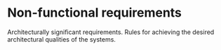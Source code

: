 # Non-functional requirements
Architecturally significant requirements. Rules for achieving the desired architectural qualities of the systems.

